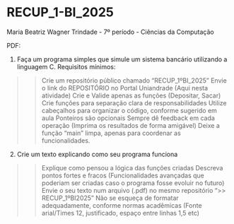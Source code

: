 # RECUP_1-BI_2025

Maria Beatriz Wagner Trindade - 7º período - Ciências da Computação

PDF: 

1) Faça um programa simples que simule um sistema bancário utilizando a linguagem C.
Requisitos mínimos:

>> Crie um repositório público chamado “RECUP_1ºBI_2025”
>> Envie o link do REPOSITÓRIO no Portal Uniandrade (Aqui nesta atividade)
>> Crie e Valide apenas as funções (Depositar, Sacar)
>> Crie funções para separação clara de responsabilidades
>> Utilize cabeçalhos para organizar o código, conforme sugerido em aula
>> Ponteiros são opcionais
>> Sempre dê feedback em cada operação (Imprima os resultados de forma amigável)
>> Deixe a função “main” limpa, apenas para coordenar as funcionalidades.

2) Crie um texto explicando como seu programa funciona
>> Explique como pensou a lógica das funções criadas
>> Descreva pontos fortes e fracos (Funcionalidades avançadas que poderiam ser
criadas caso o programa fosse evoluir no futuro)
>> Envie o seu texto num arquivo (.pdf) no mesmo repositório “>> RECUP_1ºBI2025”
>> Não se esqueça de formatar adequadamente, conforme normas acadêmicas (Fonte
arial/Times 12, justificado, espaço entre linhas 1,5 etc)